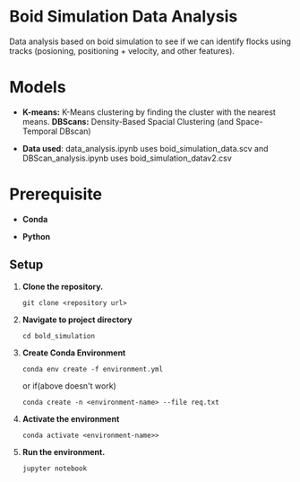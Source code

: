 # Boid Simulation Data Analysis
Data analysis based on boid simulation to see if we can identify flocks using tracks (posioning, positioning + velocity, and other features). 

# Models
<ul>
<li>

**K-means:** K-Means clustering by finding the cluster with the nearest means.
**DBScans:** Density-Based Spacial Clustering (and Space-Temporal DBscan)
</li>

<li>

**Data used**: data_analysis.ipynb uses boid_simulation_data.scv and DBScan_analysis.ipynb uses boid_simulation_datav2.csv

</li>


</ul>

# Prerequisite
<ul>
<li>

**Conda**

</li>

<li>

**Python**
</li>
</ul>

## Setup
<ol>
<li>

**Clone the repository.**

</li>

`git clone <repository url>`
<li>

**Navigate to project directory**

</li>

`cd bold_simulation`

<li>

**Create Conda Environment**

</li>

`conda env create -f environment.yml`

or if(above doesn't work)

`conda create -n <environment-name> --file req.txt`
<li>

**Activate the environment**

</li>

`conda activate <environment-name>>`

<li>

**Run the environment.**

`jupyter notebook`

</li>
</ol>

